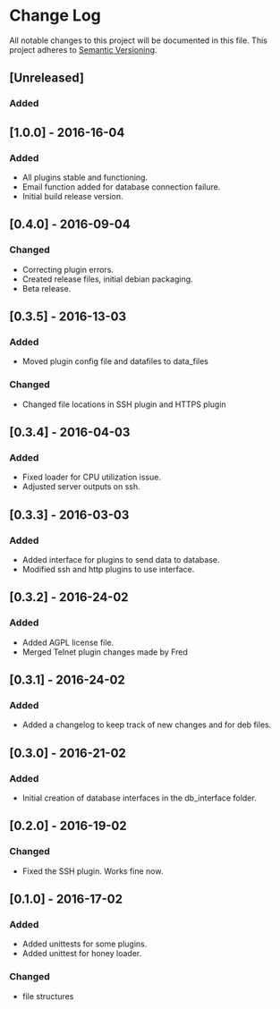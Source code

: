 # Change Log
All notable changes to this project will be documented in this file.
This project adheres to [Semantic Versioning](http://semver.org/).

## [Unreleased]
### Added

## [1.0.0] - 2016-16-04
### Added
- All plugins stable and functioning.
- Email function added for database connection failure.
- Initial build release version.

## [0.4.0] - 2016-09-04
### Changed
- Correcting plugin errors.
- Created release files, initial debian packaging.
- Beta release.

## [0.3.5] - 2016-13-03
### Added
- Moved plugin config file and datafiles to data_files

### Changed
- Changed file locations in SSH plugin and HTTPS plugin

## [0.3.4] - 2016-04-03
### Added
- Fixed loader for CPU utilization issue.
- Adjusted server outputs on ssh.

## [0.3.3] - 2016-03-03
### Added
- Added interface for plugins to send data to database.
- Modified ssh and http plugins to use interface.

## [0.3.2] - 2016-24-02
### Added
- Added AGPL license file.
- Merged Telnet plugin changes made by Fred

## [0.3.1] - 2016-24-02
### Added
- Added a changelog to keep track of new changes and for deb files.

## [0.3.0] - 2016-21-02
### Added
- Initial creation of database interfaces in the db_interface folder.

## [0.2.0] - 2016-19-02
### Changed
- Fixed the SSH plugin. Works fine now.

## [0.1.0] - 2016-17-02
### Added
- Added unittests for some plugins.
- Added unittest for honey loader.

### Changed
- file structures
